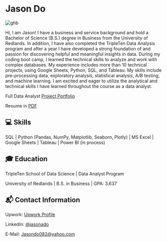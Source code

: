 # Jason Do

![ghb](https://github.com/jasondo-da/jasondo-da/assets/138195365/5ba97cd1-633f-4441-9df3-822aa16d3364)


Hi, I am Jason! I have a business and service background and hold a Bachelor of Science (B.S.) degree in Business from the University of Redlands. In addition, I have also completed the TripleTen Data Analysis program and after a year I have developed a strong foundation of and passion for discovering helpful and meaningful insights in data. During my coding boot camp, I learned the technical skills to analyze and work with complex databases. My experience includes more than 10 technical projects, using Google Sheets, Python, SQL, and Tableau. My skills include pre-processing data, exploratory analysis, statistical analysis, A/B testing, and machine learning. I am excited and eager to utilize the analytical and technical skills I have learned throughout the course as a data analyst. 


Full Data Analyst [Project Portfolio](https://github.com/jasondo-da/Data_Analyst_Portfolio_Guide/blob/main/README.md)

Resume in [PDF](https://github.com/jasondo-da/jasondo-da/blob/main/Resume%20(2024).pdf)


## :computer: Skills

SQL | Python (Pandas, NumPy, Matplotlib, Seaborn, Plotly) | MS Excel | Google Sheets | Tableau | Power BI (in process)


## :mortar_board: Education

TripleTen School of Data Science | Data Analyst Program 

University of Redlands | B.S. in Business | GPA: 3.637 


## :mailbox_with_mail: Contact Information

Upwork: [Upwork Profile](https://www.upwork.com/freelancers/~01304e3a882d86c96f?mp_source=share)

LinkedIn: [@jasonado](https://www.linkedin.com/in/jasonado/)

E-Mail: [Jasondo082@yahoo.com](Jasondo082@yahoo.com)
